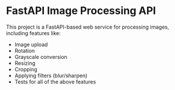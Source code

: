 # FastAPI Image Processing API

This project is a FastAPI-based web service for processing images, including features like:
- Image upload
- Rotation
- Grayscale conversion
- Resizing
- Cropping
- Applying filters (blur/sharpen)
- Tests for all of the above features
